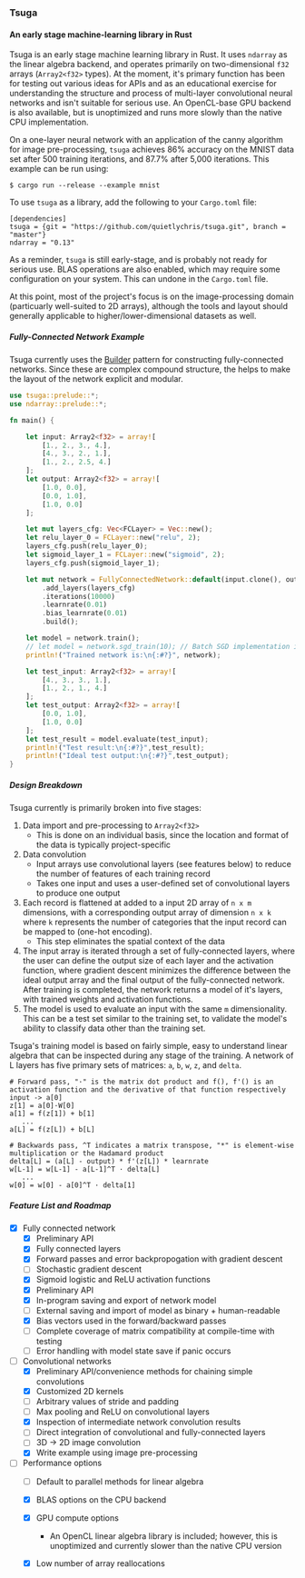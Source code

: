 ### Tsuga
#### An early stage machine-learning library in Rust

Tsuga is an early stage machine learning library in Rust. It uses `ndarray` as the linear algebra backend, and operates primarily on two-dimensional `f32` arrays (`Array2<f32>` types). At the moment, it's primary function has been for testing out various ideas for APIs and as an educational exercise for understanding the structure and process of multi-layer convolutional neural networks and isn't suitable for serious use. An OpenCL-base GPU backend is also available, but is unoptimized and runs more slowly than the native CPU implementation. 

On a one-layer neural network with an application of the canny algorithm for image pre-processing, `tsuga` achieves 86% accuracy on the MNIST data set after 500 training iterations, and 87.7% after 5,000 iterations. This example can be run using:
```
$ cargo run --release --example mnist
```
To use `tsuga` as a library, add the following to your `Cargo.toml` file:
```
[dependencies]
tsuga = {git = "https://github.com/quietlychris/tsuga.git", branch = "master"}
ndarray = "0.13"
```
As a reminder, `tsuga` is still early-stage, and is probably not ready for serious use. BLAS operations are also enabled, which may require some configuration on your system. This can undone in the `Cargo.toml` file. 

At this point, most of the project's focus is on the image-processing domain (particuarly well-suited to 2D arrays), although the tools  and layout should generally applicable to higher/lower-dimensional datasets as well.

##### Fully-Connected Network Example
Tsuga currently uses the [Builder](https://xaeroxe.github.io/init-struct-pattern/) pattern for constructing fully-connected networks. Since these are complex compound structure, the helps to make the layout of the network explicit and modular.

```rust
use tsuga::prelude::*;
use ndarray::prelude::*;

fn main() {

    let input: Array2<f32> = array![
        [1., 2., 3., 4.],
        [4., 3., 2., 1.],
        [1., 2., 2.5, 4.]
    ];
    let output: Array2<f32> = array![
        [1.0, 0.0],
        [0.0, 1.0],
        [1.0, 0.0]
    ];

    let mut layers_cfg: Vec<FCLayer> = Vec::new();
    let relu_layer_0 = FCLayer::new("relu", 2);
    layers_cfg.push(relu_layer_0);
    let sigmoid_layer_1 = FCLayer::new("sigmoid", 2);
    layers_cfg.push(sigmoid_layer_1);

    let mut network = FullyConnectedNetwork::default(input.clone(), output.clone())
        .add_layers(layers_cfg)
        .iterations(10000)
        .learnrate(0.01)
        .bias_learnrate(0.01)
        .build();

    let model = network.train();
    // let model = network.sgd_train(10); // Batch SGD implementation isn't really working at the moment
    println!("Trained network is:\n{:#?}", network);

    let test_input: Array2<f32> = array![
        [4., 3., 3., 1.],
        [1., 2., 1., 4.]
    ];
    let test_output: Array2<f32> = array![
        [0.0, 1.0],
        [1.0, 0.0]
    ];
    let test_result = model.evaluate(test_input);
    println!("Test result:\n{:#?}",test_result);
    println!("Ideal test output:\n{:#?}",test_output);
}

```

##### Design Breakdown

Tsuga currently is primarily broken into five stages:

1. Data import and pre-processing to `Array2<f32>`
    - This is done on an individual basis, since the location and format of the data is typically project-specific
2. Data convolution
    - Input arrays use convolutional layers (see features below) to reduce the number of features of each training record
    - Takes one input and uses a user-defined set of convolutional layers to produce one output
3. Each record is flattened at added to a input 2D array of `n x m` dimensions, with a corresponding output array of dimension `n x k` where `k` represents the number of categories that the input record can be mapped to (one-hot encoding).
    - This step eliminates the spatial context of the data
4. The input array is iterated through a set of fully-connected layers, where the user can define the output size of each layer and the activation function, where gradient descent minimizes the difference between the ideal output array and the final output of the fully-connected network. After training is completed, the network returns a model of it's layers, with trained weights and activation functions.
5. The model is used to evaluate an input with the same `m` dimensionality. This can be a test set similar to the training set, to validate the model's ability to classify data other than the training set.

Tsuga's training model is based on fairly simple, easy to understand linear algebra that can be inspected during any stage of the training. A network of L layers has five primary sets of matrices: `a`, `b`, `w`, `z`, and `delta`.

```
# Forward pass, "·" is the matrix dot product and f(), f'() is an activation function and the derivative of that function respectively
input -> a[0]
z[1] = a[0]·W[0]
a[1] = f(z[1]) + b[1]
   ...
a[L] = f(z[L]) + b[L]

# Backwards pass, ^T indicates a matrix transpose, "*" is element-wise multiplication or the Hadamard product
delta[L] = (a[L] - output) * f'(z[L]) * learnrate
w[L-1] = w[L-1] - a[L-1]^T · delta[L]
   ...
w[0] = w[0] - a[0]^T · delta[1]
```

##### Feature List and Roadmap

- [x] Fully connected network
    - [x] Preliminary API
    - [x] Fully connected layers
    - [x] Forward passes and error backpropogation with gradient descent
    - [ ] Stochastic gradient descent
    - [x] Sigmoid logistic and ReLU activation functions
    - [x] Preliminary API
    - [x] In-program saving and export of network model
    - [ ] External saving and import of model as binary + human-readable
    - [x] Bias vectors used in the forward/backward passes
    - [ ] Complete coverage of matrix compatibility at compile-time with testing
    - [ ] Error handling with model state save if panic occurs

- [ ] Convolutional networks
    - [x] Preliminary API/convenience methods for chaining simple convolutions
    - [x] Customized 2D kernels
    - [ ] Arbitrary values of stride and padding
    - [ ] Max pooling and ReLU on convolutional layers
    - [x] Inspection of intermediate network convolution results
    - [ ] Direct integration of convolutional and fully-connected layers
    - [ ] 3D -> 2D image convolution
    - [x] Write example using image pre-processing

- [ ] Performance options
    - [ ] Default to parallel methods for linear algebra
    - [x] BLAS options on the CPU backend
    - [x] GPU compute options
        - An OpenCL linear algebra library is included; however, this is unoptimized and currently slower than the native CPU version
    - [x] Low number of array reallocations

